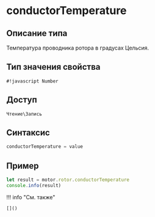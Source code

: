# conductorTemperature

## Описание типа
Температура проводника ротора в градусах Цельсия.

## Тип значения свойства
`#!javascript Number`

## Доступ
`Чтение\Запись`

## Синтаксис
```javascript
conductorTemperature = value
```

## Пример
```javascript linenums="1"
let result = motor.rotor.conductorTemperature
console.info(result)
```

!!! info "См. также"

    []()

